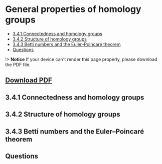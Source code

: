 # General properties of homology groups

  - [3.4.1 Connectedness and homology groups](#_341-connectedness-and-homology-groups)
  - [3.4.2 Structure of homology groups](#_342-structure-of-homology-groups)
  - [3.4.3 Betti numbers and the Euler–Poincaré theorem](#_343-betti-numbers-and-the-eulerpoincaré-theorem)
  - [Questions](#questions)

!> **Notice** If your device can't render this page properly, please download the PDF file.

<a href="//pdfcrowd.com/url_to_pdf/?width=210mm&height=297mm"
   onclick="if(!this.p)href+='&url='+encodeURIComponent(location.href);this.p=1">Download PDF
   <i class="fa fa-file-pdf-o" style="font-size:24px;color:red"></i>
</a>
---
## 3.4.1 Connectedness and homology groups


## 3.4.2 Structure of homology groups
## 3.4.3 Betti numbers and the Euler–Poincaré theorem
## Questions